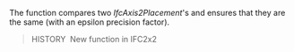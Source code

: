 The function compares two _IfcAxis2Placement_'s and ensures that they are the same (with an epsilon precision factor).

> HISTORY&nbsp; New function in IFC2x2
